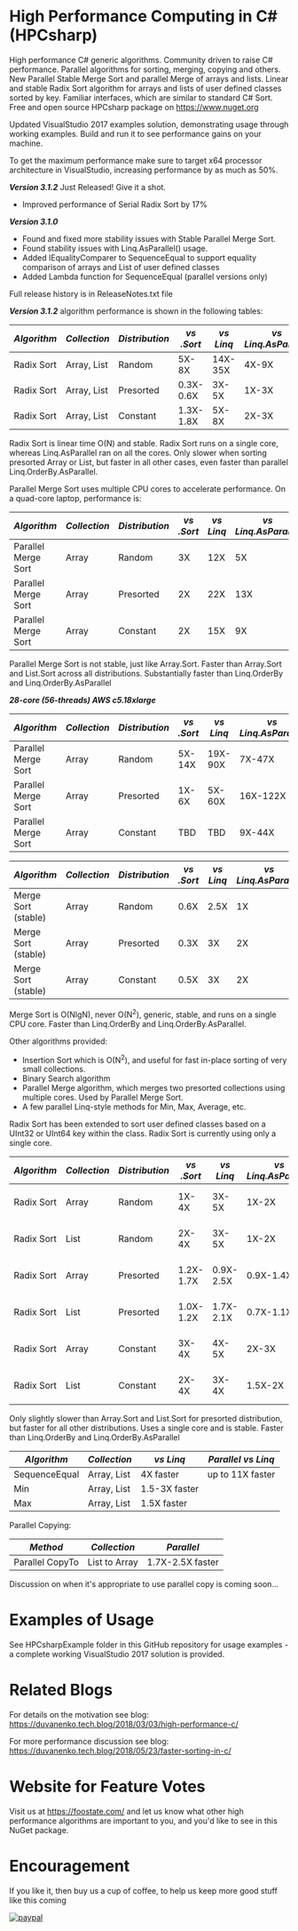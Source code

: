 # High Performance Computing in C# (HPCsharp)

High performance C# generic algorithms. Community driven to raise C# performance.
Parallel algorithms for sorting, merging, copying and others. New Parallel Stable Merge Sort and parallel Merge of arrays and lists.
Linear and stable Radix Sort algorithm for arrays and lists of user defined classes sorted by key. Familiar interfaces, which
are similar to standard C# Sort. Free and open source HPCsharp package on https://www.nuget.org

Updated VisualStudio 2017 examples solution, demonstrating usage through working examples. Build and run it to see performance gains on your machine.

To get the maximum performance make sure to target x64 processor architecture in VisualStudio, increasing performance by as much as 50%.

**_Version 3.1.2_** Just Released! Give it a shot.

- Improved performance of Serial Radix Sort by 17%

**_Version 3.1.0_** 

- Found and fixed more stability issues with Stable Parallel Merge Sort.
- Found stability issues with Linq.AsParallel() usage.
- Added IEqualityComparer to SequenceEqual to support equality comparison of arrays and List of user defined classes
- Added Lambda function for SequenceEqual (parallel versions only)

Full release history is in ReleaseNotes.txt file

**_Version 3.1.2_** algorithm performance is shown in the following tables:

*Algorithm*|*Collection*|*Distribution*|*vs .Sort*|*vs Linq*|*vs Linq.AsParallel*|*MegaInts/sec*|*Data Type*
--- | --- | --- | --- | --- | --- | --- | ---
Radix Sort|Array, List|Random|5X-8X|14X-35X|4X-9X|82|UInt32
Radix Sort|Array, List|Presorted|0.3X-0.6X|3X-5X|1X-3X|48|UInt32
Radix Sort|Array, List|Constant|1.3X-1.8X|5X-8X|2X-3X|50|UInt32

Radix Sort is linear time O(N) and stable. Radix Sort runs on a single core, whereas Linq.AsParallel ran on all the cores.
Only slower when sorting presorted Array or List, but faster in all other cases, even faster than parallel Linq.OrderBy.AsParallel.

Parallel Merge Sort uses multiple CPU cores to accelerate performance. On a quad-core laptop, performance is:

*Algorithm*|*Collection*|*Distribution*|*vs .Sort*|*vs Linq*|*vs Linq.AsParallel*|*Description*
--- | --- | --- | --- | --- | --- | ---
Parallel Merge Sort|Array|Random|3X|12X|5X|25 MegaInt32s/sec
Parallel Merge Sort|Array|Presorted|2X|22X|13X|110 MegaInt32s/sec
Parallel Merge Sort|Array|Constant|2X|15X|9X|74 MegaInt32s/sec

Parallel Merge Sort is not stable, just like Array.Sort. Faster than Array.Sort and List.Sort across all distributions.
Substantially faster than Linq.OrderBy and Linq.OrderBy.AsParallel

**_28-core (56-threads) AWS c5.18xlarge_**

*Algorithm*|*Collection*|*Distribution*|*vs .Sort*|*vs Linq*|*vs Linq.AsParallel*|*Description*
--- | --- | --- | --- | --- | --- | ---
Parallel Merge Sort|Array|Random|5X-14X|19X-90X|7X-47X|
Parallel Merge Sort|Array|Presorted|1X-6X|5X-60X|16X-122X|
Parallel Merge Sort|Array|Constant|TBD|TBD|9X-44X|

*Algorithm*|*Collection*|*Distribution*|*vs .Sort*|*vs Linq*|*vs Linq.AsParallel*|*Description*
--- | --- | --- | --- | --- | --- | ---
Merge Sort (stable)|Array|Random|0.6X|2.5X|1X|5 MegaInt32s/sec
Merge Sort (stable)|Array|Presorted|0.3X|3X|2X|17 MegaInt32s/sec
Merge Sort (stable)|Array|Constant|0.5X|3X|2X|15 MegaInt32s/sec

Merge Sort is O(NlgN), never O(N<sup>2</sup>), generic, stable, and runs on a single CPU core. Faster than Linq.OrderBy and Linq.OrderBy.AsParallel.

Other algorithms provided:
- Insertion Sort which is O(N<sup>2</sup>), and useful for fast in-place sorting of very small collections.
- Binary Search algorithm
- Parallel Merge algorithm, which merges two presorted collections using multiple cores. Used by Parallel Merge Sort.
- A few parallel Linq-style methods for Min, Max, Average, etc.

Radix Sort has been extended to sort user defined classes based on a UInt32 or UInt64 key within the class. Radix Sort is currently using only a single core.

*Algorithm*|*Collection*|*Distribution*|*vs .Sort*|*vs Linq*|*vs Linq.AsParallel*|*Description*
--- | --- | --- | --- | --- | --- | ---
Radix Sort|Array|Random|1X-4X|3X-5X|1X-2X|User defined class
Radix Sort|List|Random|2X-4X|3X-5X|1X-2X|User defined class
Radix Sort|Array|Presorted|1.2X-1.7X|0.9X-2.5X|0.9X-1.4X|User defined class
Radix Sort|List|Presorted|1.0X-1.2X|1.7X-2.1X|0.7X-1.1X|User defined class
Radix Sort|Array|Constant|3X-4X|4X-5X|2X-3X|User defined class
Radix Sort|List|Constant|2X-4X|3X-4X|1.5X-2X|User defined class

Only slightly slower than Array.Sort and List.Sort for presorted distribution, but faster for all other distributions. Uses a single core and is stable.
Faster than Linq.OrderBy and Linq.OrderBy.AsParallel

*Algorithm*|*Collection*|*vs Linq*|*Parallel vs Linq*
--- | --- | --- | ---
SequenceEqual|Array, List|4X faster|up to 11X faster
Min|Array, List|1.5-3X faster
Max|Array, List|1.5X faster

Parallel Copying:

*Method*|*Collection*|*Parallel*
--- | --- | ---
Parallel CopyTo|List to Array|1.7X-2.5X faster

Discussion on when it's appropriate to use parallel copy is coming soon...

# Examples of Usage
See HPCsharpExample folder in this GitHub repository for usage examples - a complete working VisualStudio 2017 solution is provided.

# Related Blogs
For details on the motivation see blog:
https://duvanenko.tech.blog/2018/03/03/high-performance-c/

For more performance discussion see blog:
https://duvanenko.tech.blog/2018/05/23/faster-sorting-in-c/

# Website for Feature Votes
Visit us at https://foostate.com/ and let us know what other high performance algorithms are important to you, and you'd like to see in this NuGet package.

# Encouragement
If you like it, then buy us a cup of coffee, to help us keep more good stuff like this coming

[![paypal](https://www.paypalobjects.com/en_US/i/btn/btn_donateCC_LG.gif)](https://www.paypal.com/cgi-bin/webscr?cmd=_s-xclick&hosted_button_id=LDD8L7UPAC7QL)
